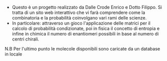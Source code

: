 - Questo è un progetto realizzato da Dalle Crode Enrico e Dotto Filippo. Si tratta di un sito web interattivo che vi farà comprendere come la combinatoria e la probabilità coinvolgano vari rami delle scienze.
- In particolare: attraverso un gioco l'applicazione delle matrici per il calcolo di probabilità condizionate, poi in fisica il concetto di entropia e infine in chimica il numero di enantiomeri possibili in base al numero di centri chirali.

N.B Per l'ultimo punto le molecole disponibili sono caricate da un database in locale
